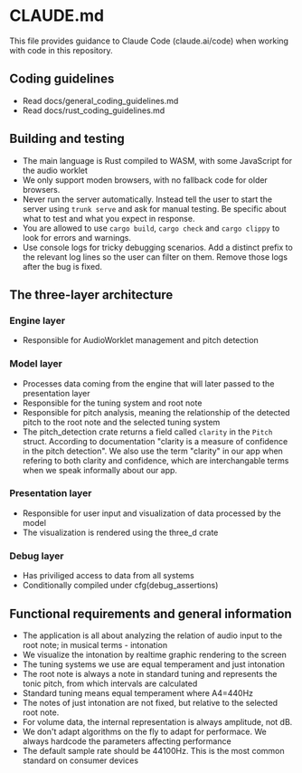 # CLAUDE.md

This file provides guidance to Claude Code (claude.ai/code) when working with code in this repository.

## Coding guidelines
- Read docs/general_coding_guidelines.md
- Read docs/rust_coding_guidelines.md

## Building and testing
- The main language is Rust compiled to WASM, with some JavaScript for the audio worklet
- We only support moden browsers, with no fallback code for older browsers.
- Never run the server automatically. Instead tell the user to start the server using `trunk serve` and ask for manual testing. Be specific about what to test and what you expect in response.
- You are allowed to use `cargo build`, `cargo check` and `cargo clippy` to look for errors and warnings.
- Use console logs for tricky debugging scenarios. Add a distinct prefix to the relevant log lines so the user can filter on them. Remove those logs after the bug is fixed.

## The three-layer architecture

### Engine layer
- Responsible for AudioWorklet management and pitch detection

### Model layer
- Processes data coming from the engine that will later passed to the presentation layer
- Responsible for the tuning system and root note
- Responsible for pitch analysis, meaning the relationship of the detected pitch to the root note and the selected tuning system
- The pitch_detection crate returns a field called `clarity` in the `Pitch` struct. According to documentation "clarity is a measure of confidence in the pitch detection". We also use the term "clarity" in our app when refering to both clarity and confidence, which are interchangable terms when we speak informally about our app.

### Presentation layer
- Responsible for user input and visualization of data processed by the model
- The visualization is rendered using the three_d crate

### Debug layer
- Has priviliged access to data from all systems
- Conditionally compiled under cfg(debug_assertions)

## Functional requirements and general information
- The application is all about analyzing the relation of audio input to the root note; in musical terms - intonation
- We visualize the intonation by realtime graphic rendering to the screen
- The tuning systems we use are equal temperament and just intonation
- The root note is always a note in standard tuning and represents the tonic pitch, from which intervals are calculated
- Standard tuning means equal temperament where A4=440Hz
- The notes of just intonation are not fixed, but relative to the selected root note.
- For volume data, the internal representation is always amplitude, not dB.
- We don't adapt algorithms on the fly to adapt for performace. We always hardcode the parameters affecting performance
- The default sample rate should be 44100Hz. This is the most common standard on consumer devices
